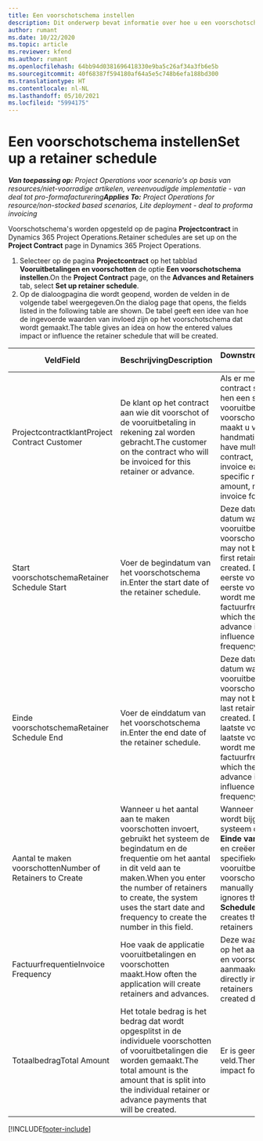 ```yaml
---
title: Een voorschotschema instellen
description: Dit onderwerp bevat informatie over hoe u een voorschotschema in Project Operations instelt.
author: rumant
ms.date: 10/22/2020
ms.topic: article
ms.reviewer: kfend
ms.author: rumant
ms.openlocfilehash: 64bb94d0381696418330e9ba5c26af34a3fb6e5b
ms.sourcegitcommit: 40f68387f594180af64a5e5c748b6efa188bd300
ms.translationtype: HT
ms.contentlocale: nl-NL
ms.lasthandoff: 05/10/2021
ms.locfileid: "5994175"
---
```

# <a name="set-up-a-retainer-schedule"></a><span data-ttu-id="89ae5-103">Een voorschotschema instellen</span><span class="sxs-lookup"><span data-stu-id="89ae5-103">Set up a retainer schedule</span></span>

<span data-ttu-id="89ae5-104">_**Van toepassing op:** Project Operations voor scenario's op basis van resources/niet-voorradige artikelen, vereenvoudigde implementatie - van deal tot pro-formafacturering_</span><span class="sxs-lookup"><span data-stu-id="89ae5-104">_**Applies To:** Project Operations for resource/non-stocked based scenarios, Lite deployment - deal to proforma invoicing_</span></span>

<span data-ttu-id="89ae5-105">Voorschotschema's worden opgesteld op de pagina **Projectcontract** in Dynamics 365 Project Operations.</span><span class="sxs-lookup"><span data-stu-id="89ae5-105">Retainer schedules are set up on the **Project Contract** page in Dynamics 365 Project Operations.</span></span>

1. <span data-ttu-id="89ae5-106">Selecteer op de pagina **Projectcontract** op het tabblad **Vooruitbetalingen en voorschotten** de optie **Een voorschotschema instellen**.</span><span class="sxs-lookup"><span data-stu-id="89ae5-106">On the **Project Contract** page, on the **Advances and Retainers** tab, select **Set up retainer schedule**.</span></span>
2. <span data-ttu-id="89ae5-107">Op de dialoogpagina die wordt geopend, worden de velden in de volgende tabel weergegeven.</span><span class="sxs-lookup"><span data-stu-id="89ae5-107">On the dialog page that opens, the fields listed in the following table are shown.</span></span> <span data-ttu-id="89ae5-108">De tabel geeft een idee van hoe de ingevoerde waarden van invloed zijn op het voorschotschema dat wordt gemaakt.</span><span class="sxs-lookup"><span data-stu-id="89ae5-108">The table gives an idea on how the entered values impact or influence the retainer schedule that will be created.</span></span>

| <span data-ttu-id="89ae5-109">Veld</span><span class="sxs-lookup"><span data-stu-id="89ae5-109">Field</span></span> | <span data-ttu-id="89ae5-110">Beschrijving</span><span class="sxs-lookup"><span data-stu-id="89ae5-110">Description</span></span> | <span data-ttu-id="89ae5-111">Downstreamimpact</span><span class="sxs-lookup"><span data-stu-id="89ae5-111">Downstream impact</span></span> |
| --- | --- | --- |
| <span data-ttu-id="89ae5-112">Projectcontractklant</span><span class="sxs-lookup"><span data-stu-id="89ae5-112">Project Contract Customer</span></span> | <span data-ttu-id="89ae5-113">De klant op het contract aan wie dit voorschot of de vooruitbetaling in rekening zal worden gebracht.</span><span class="sxs-lookup"><span data-stu-id="89ae5-113">The customer on the contract who will be invoiced for this retainer or advance.</span></span> | <span data-ttu-id="89ae5-114">Als er meerdere klanten in het contract staan en u aan elk van hen een specifiek vooruitbetalings- of voorschotbedrag wilt factureren, maakt u voor elke klant handmatig één factuur.</span><span class="sxs-lookup"><span data-stu-id="89ae5-114">If you have multiple customers on the contract, and if you need to invoice each of them for a specific retainer or advance amount, manually create one invoice for each customer.</span></span> |
| <span data-ttu-id="89ae5-115">Start voorschotschema</span><span class="sxs-lookup"><span data-stu-id="89ae5-115">Retainer Schedule Start</span></span> | <span data-ttu-id="89ae5-116">Voer de begindatum van het voorschotschema in.</span><span class="sxs-lookup"><span data-stu-id="89ae5-116">Enter the start date of the retainer schedule.</span></span> | <span data-ttu-id="89ae5-117">Deze datum is mogelijk niet de datum waarop de eerste vooruitbetaling of het eerste voorschot is gemaakt.</span><span class="sxs-lookup"><span data-stu-id="89ae5-117">This date may not be the date on which the first retainer or advance is created.</span></span> <span data-ttu-id="89ae5-118">De datum waarop de eerste vooruitbetaling of het eerste voorschot wordt gemaakt, wordt mede beïnvloed door de factuurfrequentie.</span><span class="sxs-lookup"><span data-stu-id="89ae5-118">The date on which the first retainer or advance is created, is also influenced by the invoice frequency.</span></span> |
| <span data-ttu-id="89ae5-119">Einde voorschotschema</span><span class="sxs-lookup"><span data-stu-id="89ae5-119">Retainer Schedule End</span></span> | <span data-ttu-id="89ae5-120">Voer de einddatum van het voorschotschema in.</span><span class="sxs-lookup"><span data-stu-id="89ae5-120">Enter the end date of the retainer schedule.</span></span> | <span data-ttu-id="89ae5-121">Deze datum is mogelijk niet de datum waarop de laatste vooruitbetaling of het laatste voorschot is gemaakt.</span><span class="sxs-lookup"><span data-stu-id="89ae5-121">This date may not be the date on which the last retainer or advance is created.</span></span> <span data-ttu-id="89ae5-122">De datum waarop de laatste vooruitbetaling of het laatste voorschot wordt gemaakt, wordt mede beïnvloed door de factuurfrequentie.</span><span class="sxs-lookup"><span data-stu-id="89ae5-122">The date on which the last retainer or advance is created is also influenced by the invoice frequency.</span></span> |
| <span data-ttu-id="89ae5-123">Aantal te maken voorschotten</span><span class="sxs-lookup"><span data-stu-id="89ae5-123">Number of Retainers to Create</span></span> | <span data-ttu-id="89ae5-124">Wanneer u het aantal aan te maken voorschotten invoert, gebruikt het systeem de begindatum en de frequentie om het aantal in dit veld aan te maken.</span><span class="sxs-lookup"><span data-stu-id="89ae5-124">When you enter the number of retainers to create, the system uses the start date and frequency to create the number in this field.</span></span> | <span data-ttu-id="89ae5-125">Wanneer dit veld handmatig wordt bijgewerkt, negeert het systeem de waarde in het veld **Einde van het voorschotschema** en creëert in plaats daarvan het specifieke aantal vooruitbetalingen of voorschotten.</span><span class="sxs-lookup"><span data-stu-id="89ae5-125">When this field is manually updated, the system ignores the value in the **Retainer Schedule End** field and instead creates the specific number of retainers or advances.</span></span> |
| <span data-ttu-id="89ae5-126">Factuurfrequentie</span><span class="sxs-lookup"><span data-stu-id="89ae5-126">Invoice Frequency</span></span> | <span data-ttu-id="89ae5-127">Hoe vaak de applicatie vooruitbetalingen en voorschotten maakt.</span><span class="sxs-lookup"><span data-stu-id="89ae5-127">How often the application will create retainers and advances.</span></span> | <span data-ttu-id="89ae5-128">Deze waarde heeft direct invloed op het aantal vooruitbetalingen en voorschotten en de aanmaakdatums.</span><span class="sxs-lookup"><span data-stu-id="89ae5-128">This value directly influences the number of retainers and advances and the created dates.</span></span> |
| <span data-ttu-id="89ae5-129">Totaalbedrag</span><span class="sxs-lookup"><span data-stu-id="89ae5-129">Total Amount</span></span> | <span data-ttu-id="89ae5-130">Het totale bedrag is het bedrag dat wordt opgesplitst in de individuele voorschotten of vooruitbetalingen die worden gemaakt.</span><span class="sxs-lookup"><span data-stu-id="89ae5-130">The total amount is the amount that is split into the individual retainer or advance payments that will be created.</span></span> | <span data-ttu-id="89ae5-131">Er is geen impact op dit veld.</span><span class="sxs-lookup"><span data-stu-id="89ae5-131">There's no downstream impact for this field.</span></span> |


[!INCLUDE[footer-include](../../includes/footer-banner.md)]
